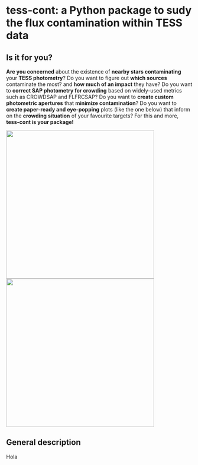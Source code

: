 # **tess-cont**: a Python package to sudy the flux contamination within TESS data
## Is it for you?
**Are you concerned** about the existence of **nearby stars contaminating** your **TESS photometry**? Do you want to figure out **which sources** contaminate the most? and **how much of an impact** they have? Do you want to **correct SAP photometry for crowding** based on widely-used metrics such as CROWDSAP and FLFRCSAP? Do you want to **create custom photometric apertures** that **minimize contamination**? Do you want to **create paper-ready and eye-popping** plots (like the one below) that inform on the **crowding situation** of your favourite targets? For this and more, **tess-cont is your package!**

<img src="https://github.com/castro-gzlz/tess-cont/assets/132309889/deec5f78-e7e4-44c0-8246-2730b2350b8e" width="400">
<img src="https://github.com/castro-gzlz/tess-cont/assets/132309889/67f3f0c9-063a-41e8-a2c3-0304760760b4" width="400">


## General description
Hola
